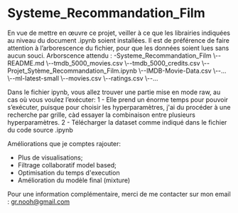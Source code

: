 # Systeme_Recommandation_Film

En vue de mettre en œuvre ce projet, veiller à ce que les librairies indiquées au niveau du document .ipynb soient installées.
Il est de préférence de faire attention à l’arborescence du fichier, pour que les données soient lues sans aucun souci.
Arborscence attendu :
\-Systeme_Recommandation_Film
 \\--README.md
  \\--tmdb_5000_movies.csv
   \\--tmdb_5000_credits.csv
    \\--Projet_Sytème_Recommandation_Film.ipynb
     \\--IMDB-Movie-Data.csv
      \\--...
       \\--ml-latest-small
        \\\--movies.csv
         \\\--ratings.csv
          \\\--...

Dans le fichier ipynb, vous allez trouver une partie mise en mode raw, au cas où vous voulez l’exécuter:
  1 - Elle prend un énorme temps pour pouvoir s’exécuter, puisque pour choisir les hyperparamètres,
  j'ai du procéder à une recherche par grille, càd essayer la combinaison entre plusieurs hyperparamètres.
  2 - Télécharger la dataset comme indiqué dans le fichier du code source .ipynb
  

Améliorations que je comptes rajouter:
  - Plus de visualisations;
  - Filtrage collaboratif model based;
  - Optimisation du temps d'execution
  - Amélioration du modèle final (mixture)

Pour une information complémentaire, merci de me contacter sur mon email : gr.nooh@gmail.com
